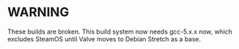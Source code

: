 # WARNING

These builds are broken. This build system now needs gcc-5.x.x now, which excludes SteamOS until Valve moves to Debian Stretch as a base.

